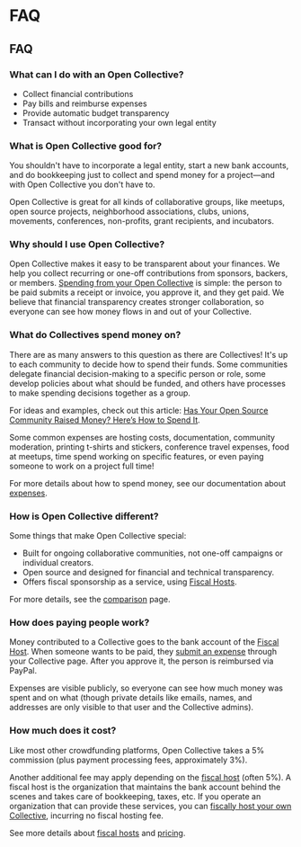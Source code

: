 # FAQ

## FAQ

### What can I do with an Open Collective?

* Collect financial contributions
* Pay bills and reimburse expenses
* Provide automatic budget transparency
* Transact without incorporating your own legal entity

### What is Open Collective good for?

You shouldn't have to incorporate a legal entity, start a new bank accounts, and do bookkeeping just to collect and spend money for a project—and with Open Collective you don't have to.

Open Collective is great for all kinds of collaborative groups, like meetups, open source projects, neighborhood associations, clubs, unions, movements, conferences, non-profits, grant recipients, and incubators.

### Why should I use Open Collective?

Open Collective makes it easy to be transparent about your finances. We help you collect recurring or one-off contributions from sponsors, backers, or members. [Spending from your Open Collective](../expenses-and-getting-paid/expenses.md) is simple: the person to be paid submits a receipt or invoice, you approve it, and they get paid. We believe that financial transparency creates stronger collaboration, so everyone can see how money flows in and out of your Collective.

### What do Collectives spend money on?

There are as many answers to this question as there are Collectives! It's up to each community to decide how to spend their funds. Some communities delegate financial decision-making to a specific person or role, some develop policies about what should be funded, and others have processes to make spending decisions together as a group.

For ideas and examples, check out this article: [Has Your Open Source Community Raised Money? Here’s How to Spend It](https://medium.com/open-collective/has-your-open-source-community-raised-money-heres-how-to-spend-it-3e9dd957dad).

Some common expenses are hosting costs, documentation, community moderation, printing t-shirts and stickers, conference travel expenses, food at meetups, time spend working on specific features, or even paying someone to work on a project full time!

For more details about how to spend money, see our documentation about [expenses](../expenses-and-getting-paid/expenses.md).

### How is Open Collective different?

Some things that make Open Collective special:

* Built for ongoing collaborative communities, not one-off campaigns or individual creators.
* Open source and designed for financial and technical transparency.
* Offers fiscal sponsorship as a service, using [Fiscal Hosts](../fiscal-hosts/fiscal-hosts.md).

For more details, see the [comparison](../product/comparison.md) page.

### How does paying people work?

Money contributed to a Collective goes to the bank account of the [Fiscal Host](../fiscal-hosts/fiscal-hosts.md). When someone wants to be paid, they [submit an expense](../expenses-and-getting-paid/submitting-expenses.md) through your Collective page. After you approve it, the person is reimbursed via PayPal.

Expenses are visible publicly, so everyone can see how much money was spent and on what \(though private details like emails, names, and addresses are only visible to that user and the Collective admins\).

### How much does it cost?

Like most other crowdfunding platforms, Open Collective takes a 5% commission \(plus payment processing fees, approximately 3%\).

Another additional fee may apply depending on the [fiscal host](../fiscal-hosts/fiscal-hosts.md) \(often 5%\). A fiscal host is the organization that maintains the bank account behind the scenes and takes care of bookkeeping, taxes, etc. If you operate an organization that can provide these services, you can [fiscally host your own Collective](../fiscal-hosts/become-a-fiscal-host.md), incurring no fiscal hosting fee.

See more details about [fiscal hosts](../fiscal-hosts/fiscal-hosts.md) and [pricing](../about/pricing.md).

